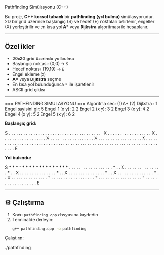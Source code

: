  Pathfinding Simülasyonu (C++)

Bu proje, **C++ konsol tabanlı** bir **pathfinding (yol bulma)** simülasyonudur.  
2D bir grid üzerinde başlangıç (S) ve hedef (E) noktaları belirlenir, engeller (X) yerleştirilir ve en kısa yol **A*** veya **Dijkstra** algoritması ile hesaplanır.  

---

##  Özellikler
- 20x20 grid üzerinde yol bulma
- Başlangıç noktası: (0,0) → `S`
- Hedef noktası: (19,19) → `E`
- Engel ekleme (`X`)
- **A\*** veya **Dijkstra** seçme
- En kısa yol bulunduğunda `*` ile işaretlenir
- ASCII grid çıktısı

---
=== PATHFINDING SIMULASYONU ===
Algoritma sec: (1) A* (2) Dijkstra : 1
Engel sayisini gir: 5
Engel 1 (x y): 2 2
Engel 2 (x y): 3 2
Engel 3 (x y): 4 2
Engel 4 (x y): 5 2
Engel 5 (x y): 6 2


**Başlangıç grid:**


S . . . . . . . . . . . . . . . . . .
. . . . . . . . . . . . . . . . . . .
. . X . . . . . . . . . . . . . . . .
. . X . . . . . . . . . . . . . . . .
. . X . . . . . . . . . . . . . . . .
. . X . . . . . . . . . . . . . . . .
. . X . . . . . . . . . . . . . . . .
. . . . . . . . . . . . . . . . . . .
. . . . . . . . . . . . . . . . . . .
. . . . . . . . . . . . . . . . . . E


**Yol bulundu:**


S * * * * * * * * * * * * * * * * * *
. . . . . . . . . . . . . . . . . . *
. . X . . . . . . . . . . . . . . . *
. . X . . . . . . . . . . . . . . . *
. . X . . . . . . . . . . . . . . . *
. . X . . . . . . . . . . . . . . . *
. . X . . . . . . . . . . . . . . . *
. . . . . . . . . . . . . . . . . . *
. . . . . . . . . . . . . . . . . . *
. . . . . . . . . . . . . . . . . . E


---

## ⚙ Çalıştırma
1. Kodu `pathfinding.cpp` dosyasına kaydedin.
2. Terminalde derleyin:
   ```bash
   g++ pathfinding.cpp -o pathfinding


Çalıştırın:

./pathfinding
